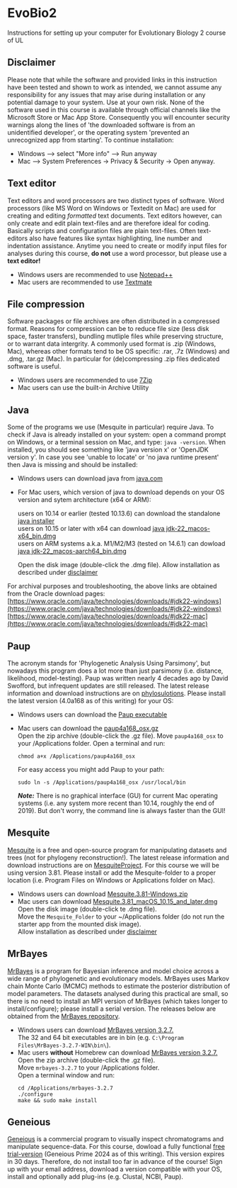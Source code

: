 # EvoBio2
Instructions for setting up your computer for Evolutionary Biology 2 course of UL

## Disclaimer
Please note that while the software and provided links in this instruction have been tested and shown to work as intended, we cannot assume any responsibility for any issues that may arise during installation or any potential damage to your system. Use at your own risk.
None of the software used in this course is available through official channels like the Microsoft Store or Mac App Store. Consequently you will encounter security warnings along the lines of 'the downloaded software is from an unidentified developer', or the operating system 'prevented an unrecognized app from starting'. To continue installation:
- Windows --> select "More info" --> Run anyway
- Mac --> System Preferences -> Privacy & Security -> Open anyway.

## Text editor
Text editors and word processors are two distinct types of software. Word processors (like MS Word on Windows or Textedit on Mac) are used for creating and editing _formatted_ text documents. Text editors however, can only create and edit plain text-files and are therefore ideal for coding. Basically scripts and configuration files are plain text-files. Often text-editors also have features like syntax highlighting, line number and indentation assistance. Anytime you need to create or modify input files for analyses during this course, **do not** use a word processor, but please use a __text editor!__
- Windows users are recommended to use [Notepad++](https://notepad-plus-plus.org/)
- Mac users are recommended to use [Textmate](https://macromates.com/)

## File compression
Software packages or file archives are often distributed in a compressed format. Reasons for compression can be to reduce file size (less disk space, faster transfers), bundling mutliple files while preserving structure, or to warrant data intergrity. A commonly used format is .zip (Windows, Mac), whereas other formats tend to be OS specific: .rar, .7z (Windows) and .dmg, .tar.gz (Mac). In particular for (de)compressing .zip files dedicated software is useful.
- Windows users are recommended to use [7Zip](https://7-zip.org/)
- Mac users can use the built-in Archive Utility

## Java
Some of the programs we use (Mesquite in particular) require Java. To check if Java is already installed on your system: open a command prompt on Windows, or a terminal session on Mac, and type: ```java -version```. When installed, you should see something like 'java version x' or 'OpenJDK version y'. In case you see 'unable to locate' or 'no java runtime present' then Java is missing and should be installed:  
- Windows users can download java from [java.com](https://www.java.com/en/)
- For Mac users, which version of java to download depends on your OS version and sytem architecture (x64 or ARM):

  users on 10.14 or earlier (tested 10.13.6) can download the standalone [java installer](https://www.java.com/en/download/)  
  users on 10.15 or later with x64 can download [java jdk-22_macos-x64_bin.dmg](https://download.oracle.com/java/22/latest/jdk-22_macos-x64_bin.dmg)  
  users on ARM systems a.k.a. M1/M2/M3 (tested on 14.6.1) can dowload [java jdk-22_macos-aarch64_bin.dmg](https://download.oracle.com/java/22/latest/jdk-22_macos-aarch64_bin.dmg)  
  
  Open the disk image (double-click the .dmg file). Allow installation as described under [disclaimer](#disclaimer)

For archival purposes and troubleshooting, the above links are obtained from the Oracle download pages:
[https://www.oracle.com/java/technologies/downloads/#jdk22-windows](https://www.oracle.com/java/technologies/downloads/#jdk22-windows)  
[https://www.oracle.com/java/technologies/downloads/#jdk22-mac](https://www.oracle.com/java/technologies/downloads/#jdk22-mac)  

## Paup
The acronym stands for 'Phylogenetic Analysis Using Parsimony', but nowadays this program does a lot more than just parsimony (i.e. distance, likelihood, model-testing). Paup was written nearly 4 decades ago by David Swofford, but infrequent updates are still released. The latest release information and download instructions are on [phylosulotions](https://phylosolutions.com/paup-test/). Please install the latest version (4.0a168 as of this writing) for your OS:
- Windows users can download the [Paup executable](https://phylosolutions.com/paup-test/paup4-setup.msi)
- Mac users can download the [paup4a168_osx.gz](https://phylosolutions.com/paup-test/paup4a168_osx.gz)  
  Open the zip archive (double-click the .gz file). Move ```paup4a168_osx``` to your /Applications folder. Open a terminal and run:
  <pre><code>chmod a+x /Applications/paup4a168_osx</code></pre>
  For easy access you might add Paup to your path:  
  <pre><code>sudo ln -s /Applications/paup4a168_osx /usr/local/bin</code></pre>

  ***Note:***  There is no graphical interface (GU) for current Mac operating systems (i.e. any system more recent than 10.14, roughly the end of 2019). But don't worry, the command line is always faster than the GUI!

## Mesquite
[Mesquite](https://www.mesquiteproject.org/home.html) is a free and open-source program for manipulating datasets and trees (not for phylogeny reconstruction!). The latest release information and download instructions are on [MesquiteProject](https://github.com/MesquiteProject/MesquiteCore/releases). For this course we will be using version 3.81. Please install or add the Mesquite-folder to a proper location (i.e. Program Files on Windows or Applications folder on Mac). 
- Windows users can download [Mesquite.3.81-Windows.zip](https://github.com/MesquiteProject/MesquiteCore/releases/download/v3.81-build955/Mesquite.3.81-Windows.zip)
- Mac users can download [Mesquite.3.81_macOS_10.15_and_later.dmg](https://github.com/MesquiteProject/MesquiteCore/releases/download/v3.81-build955/Mesquite.3.81_macOS_10.15_and_later.dmg)  
  Open the disk image (double-click te .dmg file).  
  Move the ```Mesquite_Folder``` to your ~/Applications folder (do not run the starter app from the mounted disk image).  
  Allow installation as described under [disclaimer](#disclaimer)  

## MrBayes
[MrBayes](https://nbisweden.github.io/MrBayes/index.html) is a program for Bayesian inference and model choice across a wide range of phylogenetic and evolutionary models. MrBayes uses Markov chain Monte Carlo (MCMC) methods to estimate the posterior distribution of model parameters. The datasets analysed during this practical are small, so there is no need to install an MPI version of MrBayes (which takes longer to install/configure); please install a serial version. The releases below are obtained from the [MrBayes repository](https://github.com/NBISweden/MrBayes/releases).
- Windows users can download [MrBayes version 3.2.7.](https://github.com/NBISweden/MrBayes/releases/download/v3.2.7/MrBayes-3.2.7-WIN.zip)  
The 32 and 64 bit executables are in bin (e.g. ```C:\Program Files\MrBayes-3.2.7-WIN\bin\```).
- Mac users **without** Homebrew can download [MrBayes version 3.2.7.](https://github.com/NBISweden/MrBayes/releases/download/v3.2.7/mrbayes-3.2.7.tar.gz)  
  Open the zip archive (double-click the .gz file).  
  Move ```mrbayes-3.2.7``` to your /Applications folder.  
  Open a terminal window and run:  
  <pre><code>cd /Applications/mrbayes-3.2.7
  ./configure
  make && sudo make install
  </code></pre>

## Geneious
[Geneious](https://www.geneious.com/features/prime) is a commercial program to visually inspect chromatograms and manipulate sequence-data. For this course, dowload a fully functional [free trial-version](https://www.geneious.com/free-trial) (Geneious Prime 2024 as of this writing). This version expires in 30 days. Therefore, do not install too far in advance of the course! Sign up with your email address, download a version compatible with your OS, install and optionally add plug-ins (e.g. Clustal, NCBI, Paup).


